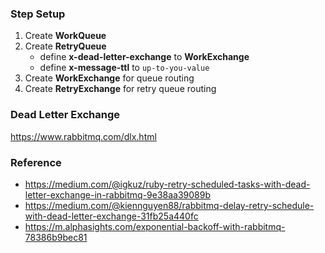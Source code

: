 ### Step Setup

1. Create **WorkQueue**
2. Create **RetryQueue**
   - define **x-dead-letter-exchange** to **WorkExchange**
   - define **x-message-ttl** to `up-to-you-value`
3. Create **WorkExchange** for queue routing
4. Create **RetryExchange** for retry queue routing

### Dead Letter Exchange

https://www.rabbitmq.com/dlx.html

### Reference

- https://medium.com/@igkuz/ruby-retry-scheduled-tasks-with-dead-letter-exchange-in-rabbitmq-9e38aa39089b
- https://medium.com/@kiennguyen88/rabbitmq-delay-retry-schedule-with-dead-letter-exchange-31fb25a440fc
- https://m.alphasights.com/exponential-backoff-with-rabbitmq-78386b9bec81
